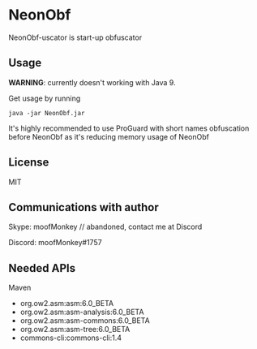 # NeonObf
NeonObf-uscator is start-up obfuscator

## Usage
**WARNING**: currently doesn't working with Java 9.


Get usage by running

```
java -jar NeonObf.jar
```


It's highly recommended to use ProGuard with short names obfuscation before NeonObf as it's reducing memory usage of NeonObf

## License
MIT

## Communications with author
Skype: moofMonkey // abandoned, contact me at Discord

Discord: moofMonkey#1757

## Needed APIs
Maven

 - org.ow2.asm:asm:6.0_BETA
 - org.ow2.asm:asm-analysis:6.0_BETA
 - org.ow2.asm:asm-commons:6.0_BETA
 - org.ow2.asm:asm-tree:6.0_BETA
 - commons-cli:commons-cli:1.4
